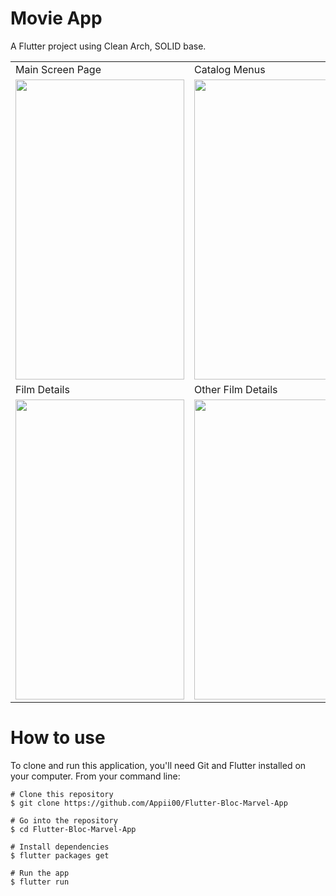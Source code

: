 # Movie App

A Flutter project using Clean Arch, SOLID base.

<table>
  <tr>
    <td>Main Screen Page</td>
     <td>Catalog Menus</td>
    <td>Catalog Filter</td>
  </tr>
  <tr>
    <td><img src="https://user-images.githubusercontent.com/50106326/153747724-f6900f56-c29f-42cb-9a5e-3e7d12dae804.png" width=270 height=480></td>
    <td><img src="https://user-images.githubusercontent.com/50106326/153747722-fb722208-c0fc-40a6-886e-5be835998469.png" width=270 height=480></td>
    <td><img src="https://user-images.githubusercontent.com/50106326/153748305-7b10d5dc-d7af-4498-a864-2a26771c3a03.png" width=270 height=480></td>
  </tr>
  <tr>
     <td>Film Details</td>
     <td>Other Film Details</td>
     <td>More About Film Details</td>
  </tr>  
  <tr>
    <td><img src="https://user-images.githubusercontent.com/50106326/153748326-e2e14769-2b7b-4fd6-94a9-6bb8baf5333a.png" width=270 height=480></td>
    <td><img src="https://user-images.githubusercontent.com/50106326/153747726-df7c7538-69eb-46ed-92af-51bf9221d053.png" width=270 height=480></td>
    <td><img src="https://user-images.githubusercontent.com/50106326/153747997-f3e654e6-b6e6-4f44-8e7e-fc8308395777.png" width=270 height=480></td>
  </tr>  
 </table>

# How to use

To clone and run this application, you'll need Git and Flutter installed on your computer. From your command line:

    # Clone this repository
    $ git clone https://github.com/Appii00/Flutter-Bloc-Marvel-App

    # Go into the repository
    $ cd Flutter-Bloc-Marvel-App

    # Install dependencies
    $ flutter packages get

    # Run the app
    $ flutter run
